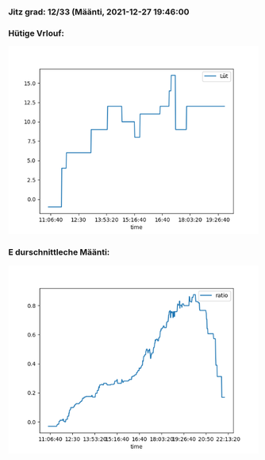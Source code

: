 ### Jitz grad: 12/33 (Määnti, 2021-12-27 19:46:00

### Hütige Vrlouf:
![Graph](Today.png)

### E durschnittleche Määnti:
![Graph](Määnti.png)